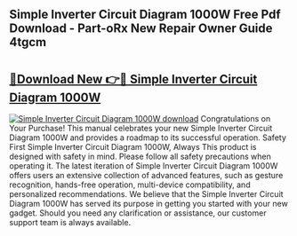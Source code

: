 ## Simple Inverter Circuit Diagram 1000W Free Pdf Download - Part-oRx New Repair Owner Guide 4tgcm

# <h2><a href="http://dfhqrs.blite.top/?on=Simple+Inverter+Circuit+Diagram+1000W">🔗Download New 👉🔴 Simple Inverter Circuit Diagram 1000W</a></h2>

[![Simple Inverter Circuit Diagram 1000W download](https://i.imgur.com/lujVjoI.png)](http://dfhqrs.blite.top/?on=Simple+Inverter+Circuit+Diagram+1000W)
Congratulations on Your Purchase! This manual celebrates your new Simple Inverter Circuit Diagram 1000W and provides a roadmap to its successful operation. Safety First Simple Inverter Circuit Diagram 1000W, Always This product is designed with safety in mind. Please follow all safety precautions when operating it. The latest iteration of Simple Inverter Circuit Diagram 1000W offers users an extensive collection of advanced features, such as gesture recognition, hands-free operation, multi-device compatibility, and personalized recommendations. We believe that the Simple Inverter Circuit Diagram 1000W has served its purpose in getting you started with your new gadget. Should you need any clarification or assistance, our customer support team is always available.
